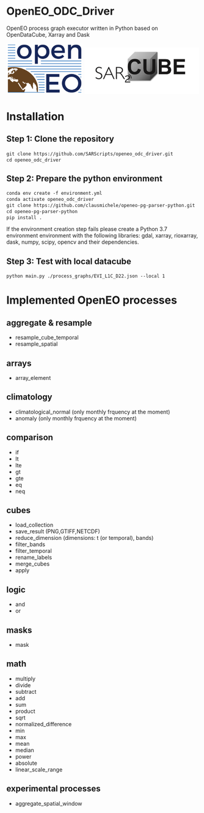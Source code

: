 # OpenEO_ODC_Driver
OpenEO process graph executor written in Python based on OpenDataCube, Xarray and Dask

<p float="left">
  <img src="/img/openeo_logo.png" width="200" />
  <img src="/img/sar2cube.png" width="300" /> 
</p>

# Installation
## Step 1: Clone the repository
```
git clone https://github.com/SARScripts/openeo_odc_driver.git
cd openeo_odc_driver
```
## Step 2: Prepare the python environment
```
conda env create -f environment.yml
conda activate openeo_odc_driver
git clone https://github.com/clausmichele/openeo-pg-parser-python.git
cd openeo-pg-parser-python
pip install .
```
If the environment creation step fails please create a Python 3.7 environment environment with the following libraries:
gdal, xarray, rioxarray, dask, numpy, scipy, opencv and their dependencies.
## Step 3: Test with local datacube
```
python main.py ./process_graphs/EVI_L1C_D22.json --local 1
```

# Implemented OpenEO processes
## aggregate & resample
- resample_cube_temporal
- resample_spatial
## arrays
- array_element
## climatology
- climatological_normal (only monthly frquency at the moment)
- anomaly (only monthly frquency at the moment)
## comparison
- if
- lt
- lte
- gt
- gte
- eq
- neq
## cubes
- load_collection
- save_result (PNG,GTIFF,NETCDF)
- reduce_dimension (dimensions: t (or temporal), bands)
- filter_bands
- filter_temporal
- rename_labels
- merge_cubes
- apply
## logic
- and
- or
## masks
- mask
## math
- multiply
- divide
- subtract
- add
- sum
- product
- sqrt
- normalized_difference
- min
- max
- mean
- median
- power
- absolute
- linear_scale_range
## experimental processes
- aggregate_spatial_window







